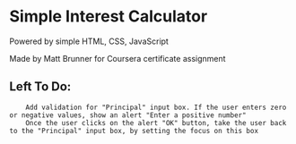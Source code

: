 # Simple Interest Calculator

Powered by simple HTML, CSS, JavaScript

Made by Matt Brunner for Coursera certificate assignment

## Left To Do:
        Add validation for "Principal" input box. If the user enters zero or negative values, show an alert "Enter a positive number"
        Once the user clicks on the alert "OK" button, take the user back to the "Principal" input box, by setting the focus on this box